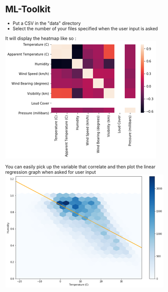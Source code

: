 # ML-Toolkit
- Put a CSV in the "data" directory
- Select the number of your files specified when the user input is asked

It will display the heatmap like so :
![](assets/README-4fc25b3f.png)

You can easily pick up the variable that correlate and then plot the linear regression graph when asked for user input
![](assets/README-79817631.png)
